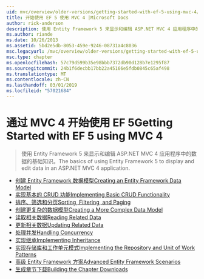 ```yaml
---
uid: mvc/overview/older-versions/getting-started-with-ef-5-using-mvc-4/index
title: 开始使用 EF 5 使用 MVC 4 |Microsoft Docs
author: rick-anderson
description: 使用 Entity Framework 5 来显示和编辑 ASP.NET MVC 4 应用程序中的数据的基础知识。
ms.author: riande
ms.date: 10/26/2013
ms.assetid: 5bd2e5db-8053-459e-9246-08731a4c8036
msc.legacyurl: /mvc/overview/older-versions/getting-started-with-ef-5-using-mvc-4
msc.type: chapter
ms.openlocfilehash: 57c79d599b35e98bbb7372db90d128b7e1295f87
ms.sourcegitcommit: 24b1f6decbb17bb22a45166e5fdb0845c65af498
ms.translationtype: MT
ms.contentlocale: zh-CN
ms.lasthandoff: 03/01/2019
ms.locfileid: "57021684"
---
```

<a name="getting-started-with-ef-5-using-mvc-4"></a><span data-ttu-id="79db7-103">通过 MVC 4 开始使用 EF 5</span><span class="sxs-lookup"><span data-stu-id="79db7-103">Getting Started with EF 5 using MVC 4</span></span>
====================
> <span data-ttu-id="79db7-104">使用 Entity Framework 5 来显示和编辑 ASP.NET MVC 4 应用程序中的数据的基础知识。</span><span class="sxs-lookup"><span data-stu-id="79db7-104">The basics of using Entity Framework 5 to display and edit data in an ASP.NET MVC 4 application.</span></span>


- [<span data-ttu-id="79db7-105">创建 Entity Framework 数据模型</span><span class="sxs-lookup"><span data-stu-id="79db7-105">Creating an Entity Framework Data Model</span></span>](creating-an-entity-framework-data-model-for-an-asp-net-mvc-application.md)
- [<span data-ttu-id="79db7-106">实现基本的 CRUD 功能</span><span class="sxs-lookup"><span data-stu-id="79db7-106">Implementing Basic CRUD Functionality</span></span>](implementing-basic-crud-functionality-with-the-entity-framework-in-asp-net-mvc-application.md)
- [<span data-ttu-id="79db7-107">排序、筛选和分页</span><span class="sxs-lookup"><span data-stu-id="79db7-107">Sorting, Filtering, and Paging</span></span>](sorting-filtering-and-paging-with-the-entity-framework-in-an-asp-net-mvc-application.md)
- [<span data-ttu-id="79db7-108">创建更复杂的数据模型</span><span class="sxs-lookup"><span data-stu-id="79db7-108">Creating a More Complex Data Model</span></span>](creating-a-more-complex-data-model-for-an-asp-net-mvc-application.md)
- [<span data-ttu-id="79db7-109">读取相关数据</span><span class="sxs-lookup"><span data-stu-id="79db7-109">Reading Related Data</span></span>](reading-related-data-with-the-entity-framework-in-an-asp-net-mvc-application.md)
- [<span data-ttu-id="79db7-110">更新相关数据</span><span class="sxs-lookup"><span data-stu-id="79db7-110">Updating Related Data</span></span>](updating-related-data-with-the-entity-framework-in-an-asp-net-mvc-application.md)
- [<span data-ttu-id="79db7-111">处理并发</span><span class="sxs-lookup"><span data-stu-id="79db7-111">Handling Concurrency</span></span>](handling-concurrency-with-the-entity-framework-in-an-asp-net-mvc-application.md)
- [<span data-ttu-id="79db7-112">实现继承</span><span class="sxs-lookup"><span data-stu-id="79db7-112">Implementing Inheritance</span></span>](implementing-inheritance-with-the-entity-framework-in-an-asp-net-mvc-application.md)
- [<span data-ttu-id="79db7-113">实现存储库和工作单元模式</span><span class="sxs-lookup"><span data-stu-id="79db7-113">Implementing the Repository and Unit of Work Patterns</span></span>](implementing-the-repository-and-unit-of-work-patterns-in-an-asp-net-mvc-application.md)
- [<span data-ttu-id="79db7-114">高级 Entity Framework 方案</span><span class="sxs-lookup"><span data-stu-id="79db7-114">Advanced Entity Framework Scenarios</span></span>](advanced-entity-framework-scenarios-for-an-mvc-web-application.md)
- [<span data-ttu-id="79db7-115">生成章节下载</span><span class="sxs-lookup"><span data-stu-id="79db7-115">Building the Chapter Downloads</span></span>](building-the-ef5-mvc4-chapter-downloads.md)
